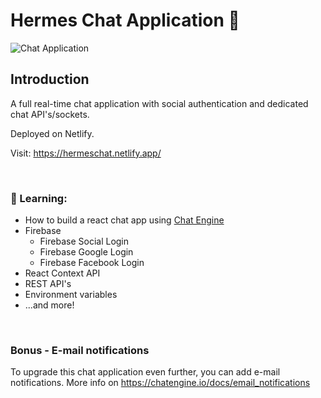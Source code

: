 # Hermes Chat Application 💬

![Chat Application](https://i.ibb.co/GJwyy9m/Bv9-Js3-QLOLY-HD.jpg)

## Introduction

A full real-time chat application with social authentication and dedicated chat API's/sockets.

Deployed on Netlify. 

Visit: https://hermeschat.netlify.app/

<br />


### 🌱 Learning: 
 - How to build a react chat app using [Chat Engine](https://chatengine.io)
 - Firebase
   - Firebase Social Login
   - Firebase Google Login
   - Firebase Facebook Login
 - React Context API
 - REST API's
 - Environment variables
 - ...and more!

<br />


### Bonus - E-mail notifications

To upgrade this chat application even further, you can add e-mail notifications. More info on https://chatengine.io/docs/email_notifications
